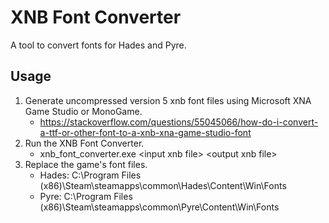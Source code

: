 # XNB Font Converter

A tool to convert fonts for Hades and Pyre.


## Usage

1. Generate uncompressed version 5 xnb font files using Microsoft XNA Game Studio or MonoGame.
    - https://stackoverflow.com/questions/55045066/how-do-i-convert-a-ttf-or-other-font-to-a-xnb-xna-game-studio-font
3. Run the XNB Font Converter.
    - xnb_font_converter.exe \<input xnb file\> \<output xnb file\>
4. Replace the game's font files.
    - Hades: C:\Program Files (x86)\Steam\steamapps\common\Hades\Content\Win\Fonts
    - Pyre: C:\Program Files (x86)\Steam\steamapps\common\Pyre\Content\Win\Fonts

